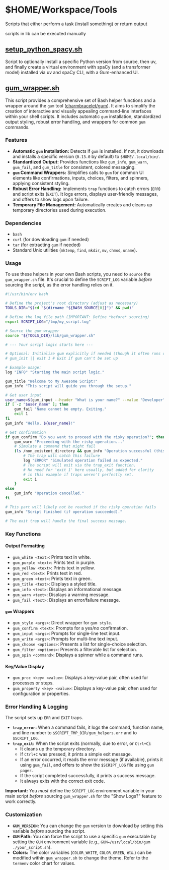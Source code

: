 # $HOME/Workspace/Tools

Scripts that either perform a task (install something) or return output

scripts in lib can be executed manually


## [setup_python_spacy.sh](./lib/setup_python_spacy.sh)

Script to optionally install a specific Python version from source, then uv,
and finally create a virtual environment with spaCy (and a transformer model)
installed via uv and spaCy CLI, with a Gum-enhanced UI.


## [gum_wrapper.sh](./lib/gum_wrapper.sh)

This script provides a comprehensive set of Bash helper functions and a wrapper around the `gum` tool ([charmbracelet/gum](https://github.com/charmbracelet/gum)). It aims to simplify the creation of interactive and visually appealing command-line interfaces within your shell scripts. It includes automatic `gum` installation, standardized output styling, robust error handling, and wrappers for common `gum` commands.

### Features

* **Automatic `gum` Installation:** Detects if `gum` is installed. If not, it downloads and installs a specific version (`0.13.0` by default) to `$HOME/.local/bin/`.
* **Standardized Output:** Provides functions like `gum_info`, `gum_warn`, `gum_fail`, and `gum_title` for consistent, colored messaging.
* **`gum` Command Wrappers:** Simplifies calls to `gum` for common UI elements like confirmations, inputs, choices, filters, and spinners, applying consistent styling.
* **Robust Error Handling:** Implements `trap` functions to catch errors (`ERR`) and script exits (`EXIT`). It logs errors, displays user-friendly messages, and offers to show logs upon failure.
* **Temporary File Management:** Automatically creates and cleans up temporary directories used during execution.

### Dependencies

* `bash`
* `curl` (for downloading `gum` if needed)
* `tar` (for extracting `gum` if needed)
* Standard Unix utilities (`mktemp`, `find`, `mkdir`, `mv`, `chmod`, `uname`).

### Usage

To use these helpers in your own Bash scripts, you need to `source` the `gum_wrapper.sh` file. It's crucial to define the `SCRIPT_LOG` variable *before* sourcing the script, as the error handling relies on it.

```bash
#!/usr/bin/env bash

# Define the project's root directory (adjust as necessary)
TOOLS_DIR="$(cd "$(dirname "${BASH_SOURCE[0]}")" && pwd)"

# Define the log file path (IMPORTANT: Define *before* sourcing)
export SCRIPT_LOG="/tmp/my_script.log"

# Source the gum wrapper
source "${TOOLS_DIR}/lib/gum_wrapper.sh"

# --- Your script logic starts here ---

# Optional: Initialize gum explicitly if needed (though it often runs on first use)
# gum_init || exit 1 # Exit if gum can't be set up

# Example usage:
log "INFO" "Starting the main script logic."

gum_title "Welcome to My Awesome Script!"
gum_info "This script will guide you through the setup."

# Get user input
user_name=$(gum_input --header "What is your name?" --value "Developer")
if [ -z "$user_name" ]; then
    gum_fail "Name cannot be empty. Exiting."
    exit 1
fi
gum_info "Hello, ${user_name}!"

# Get confirmation
if gum_confirm "Do you want to proceed with the risky operation?"; then
    gum_warn "Proceeding with the risky operation..."
    # Simulate a command that might fail
    (ls /non_existent_directory && gum_info "Operation successful (this won't print).") || {
        # The trap will catch this failure
        log "ERROR" "Simulated operation failed as expected."
        # The script will exit via the trap_exit function.
        # No need for 'exit 1' here usually, but added for clarity
        # in this example if traps weren't perfectly set.
        exit 1
    }
else
    gum_info "Operation cancelled."
fi

# This part will likely not be reached if the risky operation fails
gum_info "Script finished (if operation succeeded)."

# The exit trap will handle the final success message.
```

### Key Functions

#### Output Formatting

* `gum_white <text>`: Prints text in white.
* `gum_purple <text>`: Prints text in purple.
* `gum_yellow <text>`: Prints text in yellow.
* `gum_red <text>`: Prints text in red.
* `gum_green <text>`: Prints text in green.
* `gum_title <text>`: Displays a styled title.
* `gum_info <text>`: Displays an informational message.
* `gum_warn <text>`: Displays a warning message.
* `gum_fail <text>`: Displays an error/failure message.

#### `gum` Wrappers

* `gum_style <args>`: Direct wrapper for `gum style`.
* `gum_confirm <text>`: Prompts for a yes/no confirmation.
* `gum_input <args>`: Prompts for single-line text input.
* `gum_write <args>`: Prompts for multi-line text input.
* `gum_choose <options>`: Presents a list for single-choice selection.
* `gum_filter <options>`: Presents a filterable list for selection.
* `gum_spin <command>`: Displays a spinner while a command runs.

#### Key/Value Display

* `gum_proc <key> <value>`: Displays a key-value pair, often used for processes or steps.
* `gum_property <key> <value>`: Displays a key-value pair, often used for configuration or properties.

### Error Handling & Logging

The script sets up `ERR` and `EXIT` traps.

* **`trap_error`:** When a command fails, it logs the command, function name, and line number to `$SCRIPT_TMP_DIR/gum_helpers.err` and to `$SCRIPT_LOG`.
* **`trap_exit`:** When the script exits (normally, due to error, or `Ctrl+C`):
    * It cleans up the temporary directory.
    * If `Ctrl+C` was pressed, it prints a simple exit message.
    * If an error occurred, it reads the error message (if available), prints it using `gum_fail`, and offers to show the `$SCRIPT_LOG` file using `gum pager`.
    * If the script completed successfully, it prints a success message.
    * It always exits with the correct exit code.

**Important:** You *must* define the `SCRIPT_LOG` environment variable in your main script *before* sourcing `gum_wrapper.sh` for the "Show Logs?" feature to work correctly.

### Customization

* **`GUM_VERSION`:** You can change the `gum` version to download by setting this variable *before* sourcing the script.
* **`GUM` Path:** You can force the script to use a specific `gum` executable by setting the `GUM` environment variable (e.g., `GUM=/usr/local/bin/gum ./your_script.sh`).
* **Colors:** The color variables (`COLOR_WHITE`, `COLOR_GREEN`, etc.) can be modified within `gum_wrapper.sh` to change the theme. Refer to the `termenv` color chart for values.